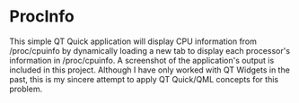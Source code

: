 # ProcInfo

This simple QT Quick application will display CPU information from /proc/cpuinfo by dynamically loading a new tab to display each processor's information in /proc/cpuinfo. A screenshot of the application's output is included in this project. Although I have only worked with QT Widgets in the past, this is my sincere attempt to apply QT Quick/QML concepts for this problem. 
